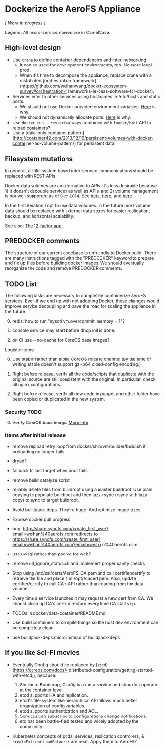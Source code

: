# Dockerize the AeroFS Appliance

*[ Work in progress ]*

Legend: All micro-service names are in CamelCase.

## High-level design

- Use [`crane`](https://github.com/michaelsauter/crane) to define container 
dependencies and inter-networking
    - It can be used for development environments, too. No more local prod.
    - When it's time to decompose the appliance, replace crane with a 
distributed [orchestration 
framework](https://github.com/weihanwang/docker-ecosystem-survey#orchestration-f
rameworks-ie-paas-software-for-docker).
- Services refer to other services using hostnames in /etc/hosts and static 
ports.
    - We should not use Docker provided environment variables. 
[Here](http://www.fig.sh/env.html) is why.
    - We should not dynamically allocate ports. 
[Here](http://youtu.be/YrxnVKZeqK8?t=14m31s) is why.
- Use `docker run --restart=always` combined with `loader/boot` API to reload containers?
- Use a [data-only container 
pattern](http://container42.com/2013/12/16/persistent-volumes-with-docker-contai
ner-as-volume-pattern/) for persistent data.

## Filesystem mutations

In general, all file-system based inter-service communications should be 
replaced with REST APIs.

Docker data volumes are an alternative to APIs. It's less desirable because 1) 
it doesn't decouple services as well as APIs, and 2) volume management is not 
well supported as of Dec 2014. See 
[here](https://github.com/cpuguy83/docker-volumes), 
[here](http://container42.com/2014/11/03/docker-indepth-volumes/), and 
[here](http://container42.com/2014/11/18/data-only-container-madness/).

In the first iteration I opt to use data volumes. In 
the future most volume data should be replaced with external data stores for 
easier replication, backup, and horizontal scalability.

See also: [The 12-factor app](http://12factor.net).

## PREDOCKER comments

The structure of our current codebase is unfriendly to Docker build. 
There are many instructions tagged with the "PREDOCKER" keyword to prepare and fix up files before building docker images. We should eventually reorganize the code and remove PREDOCKER comments.


## TODO List

The following tasks are necessary to completely containerize AeroFS services. 
Even if we end up with not adopting Docker, these changes would improve service 
decoupling and pave the road for scaling the appliance in the future.

0. redis: how to run "sysctl vm.overcommit_memory = 1"?

0. console service may start before dhcp init is done.

0. on CI use --no-cache for CoreOS base images?

Logistic items:

0. Use stable rather than alpha CoreOS release channel (by the time of writing 
stable doesn't support gz+b64 cloud-config encoding.)

0. Right before release, verify all the code/scripts that duplicate 
with the original source are still consistent with the original. In particular, 
check all nginx configurations.

0. Right before release, verify all new code in puppet and other folder have been
copied or duplicated in the new system.

### Security TODO

0. Verify CoreOS base image. [More info](https://coreos.com/docs/sdk-distributors/distributors/notes-for-distributors/)


### Items after initial release

- remove repload retry loop from docker/ship/vm/builder/build.sh if preloading no longer fails.

- dryad?

- fallback to last target when boot fails.

- remove build catalyze script

- reliably delete files from buildroot using a master buildroot. Use plain copying to populate buildroot and then lazy-rsync (rsync with lazy-copy) to sync to target buildroot.

- Avoid buildpack-deps. They're huge. And optimize image sizes.

- Expose docker pull progress.

- bug: http://share.syncfs.com/create_first_user?email=weihan%40aerofs.com 
redirects to 
https://share.syncfs.com/create_first_user?email=weihan%40aerofs.com?email=weiha
n%40aerofs.com

- use uwsgi rather than pserve for web?

- remove url_ignore_status.sh and implement proper sanity checks

- Stop using /etc/ssl/certs/AeroFS_CA.pem and call certifier/certify to 
retrieve the file and place it in /opt/<service>/cacert.pem. Also, update 
certifier/certify to call CA's API rather than reading from the data volume.

- Every time a service launches it may request a new cert from CA. We should 
clean up CA's certs directory every time CA starts up.

- TODOs in docker/data-container/README.md

- Use build containers to compile things so the host dev environment can be 
completely clean.

- use buildpack-deps:micro instead of buildpack-deps


## If you like Sci-Fi movies
    
- Eventually Config should be replaced by [`etcd`](https://coreos.com/docs/- 
distributed-configuration/getting-started-with-etcd/), because:
    1. Similar to Bootstrap, Config is a meta service and shouldn't operate at 
the container level.
    2. etcd supports HA and replication.
    3. etcd's file-system like hierarchical API allows much better organization 
of config variables.
    4. etcd supports authentication and ACL.
    5. Services can subscribe to configurations change notifications.
    6. etc has been battle-field tested and widely adopted by the community.

- Kubernetes concepts of pods, services, replication controllers, & 
`createExternalLoadBalancer` are neat. Apply them to AeroFS?